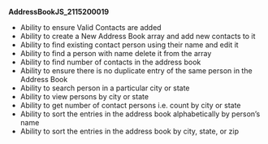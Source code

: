 **AddressBookJS_2115200019** 
- Ability to ensure Valid Contacts are added
- Ability to create a New Address Book array and add new contacts to it
- Ability to find existing contact person using their name and edit it
- Ability to find a person with name delete it from the array
- Ability to find number of contacts in the address book 
- Ability to ensure there is no duplicate entry of the same person in the Address Book
- Ability to search person in a particular city or state 
- Ability to view persons by city or state 
- Ability to get number of contact persons i.e. count by city or state
- Ability to sort the entries in the address book alphabetically by person’s name
- Ability to sort the entries in the address book by city, state, or zip 

